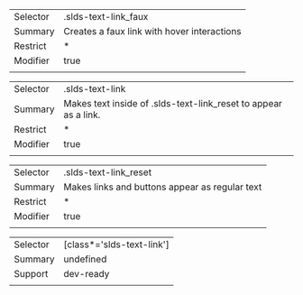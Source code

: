 
|  |  |
|-------|-------|
| Selector | .slds-text-link_faux  |
| Summary | Creates a faux link with hover interactions |
| Restrict | * |
| Modifier | true |
|  |  |


|  |  |
|-------|-------|
| Selector | .slds-text-link  |
| Summary | Makes text inside of .slds-text-link_reset to appear as a link. |
| Restrict | * |
| Modifier | true |
|  |  |


|  |  |
|-------|-------|
| Selector | .slds-text-link_reset  |
| Summary | Makes links and buttons appear as regular text |
| Restrict | * |
| Modifier | true |
|  |  |


|  |  |
|-------|-------|
| Selector | [class*='slds-text-link']  |
| Summary | undefined |
| Support | dev-ready |
|  |  |

